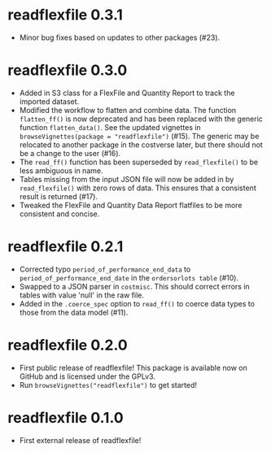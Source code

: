 # readflexfile 0.3.1

* Minor bug fixes based on updates to other packages (#23).

# readflexfile 0.3.0

* Added in S3 class for a FlexFile and Quantity Report to track the imported dataset.
* Modified the workflow to flatten and combine data. The function `flatten_ff()` is now deprecated and has been replaced with the generic function `flatten_data()`. See the updated vignettes in `browseVignettes(package = "readflexfile")` (#15). The generic may be relocated to another package in the costverse later, but there should not be a change to the user (#16).
* The `read_ff()` function has been superseded by `read_flexfile()` to be less ambiguous in name.
* Tables missing from the input JSON file will now be added in by `read_flexfile()` with zero rows of data. This ensures that a consistent result is returned (#17).
* Tweaked the FlexFile and Quantity Data Report flatfiles to be more consistent and concise.

# readflexfile 0.2.1

* Corrected typo `period_of_performance_end_data` to `period_of_performance_end_date` in the `ordersorlots table` (#10).
* Swapped to a JSON parser in `costmisc`. This should correct errors in tables with value 'null' in the raw file.
* Added in the `.coerce_spec` option to `read_ff()` to coerce data types to those from the data model (#11).

# readflexfile 0.2.0

* First public release of readflexfile! This package is available now on GitHub and
is licensed under the GPLv3.
* Run `browseVignettes("readflexfile")` to get started!


# readflexfile 0.1.0

* First external release of readflexfile!
